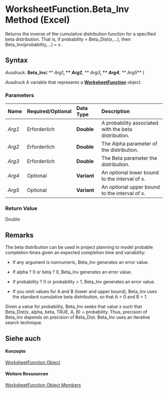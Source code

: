 
# WorksheetFunction.Beta_Inv Method (Excel)

Returns the inverse of the cumulative distribution function for a specified beta distribution. That is, if probability = Beta_Dist(x,...), then Beta_Inv(probability,...) = x.


## Syntax

 _Ausdruck_. **Beta_Inv**( ** _Arg1_**, ** _Arg2_**, ** _Arg3_**, ** _Arg4_**, ** _Arg5_** )

 _Ausdruck_ A variable that represents a **[WorksheetFunction](7b1d5639-363d-632c-2cf0-2232562646b6.md)** object.


### Parameters



|**Name**|**Required/Optional**|**Data Type**|**Description**|
|:-----|:-----|:-----|:-----|
| _Arg1_|Erforderlich|**Double**|A probability associated with the beta distribution.|
| _Arg2_|Erforderlich|**Double**|The Alpha parameter of the distribution.|
| _Arg3_|Erforderlich|**Double**|The Beta parameter the distribution.|
| _Arg4_|Optional|**Variant**|An optional lower bound to the interval of x.|
| _Arg5_|Optional|**Variant**|An optional upper bound to the interval of x.|

### Return Value

Double


## Remarks

 The beta distribution can be used in project planning to model probable completion times given an expected completion time and variability:


- If any argument is nonnumeric, Beta_Inv generates an error value.
    
- If alpha ? 0 or beta ? 0, Beta_Inv generates an error value.
    
- If probability ? 0 or probability > 1, Beta_Inv generates an error value.
    
- If you omit values for A and B (lower and upper bound), Beta_Inv uses the standard cumulative beta distribution, so that A = 0 and B = 1.
    
Given a value for probability, Beta_Inv seeks that value x such that Beta_Dist(x, alpha, beta, TRUE, A, B) = probability. Thus, precision of Beta_Inv depends on precision of Beta_Dist. Beta_Inv uses an iterative search technique.


## Siehe auch


#### Konzepte


[WorksheetFunction Object](7b1d5639-363d-632c-2cf0-2232562646b6.md)
#### Weitere Ressourcen


[WorksheetFunction Object Members](http://msdn.microsoft.com/library/6811ca87-4b53-0bff-88c9-30bf7497879a%28Office.15%29.aspx)